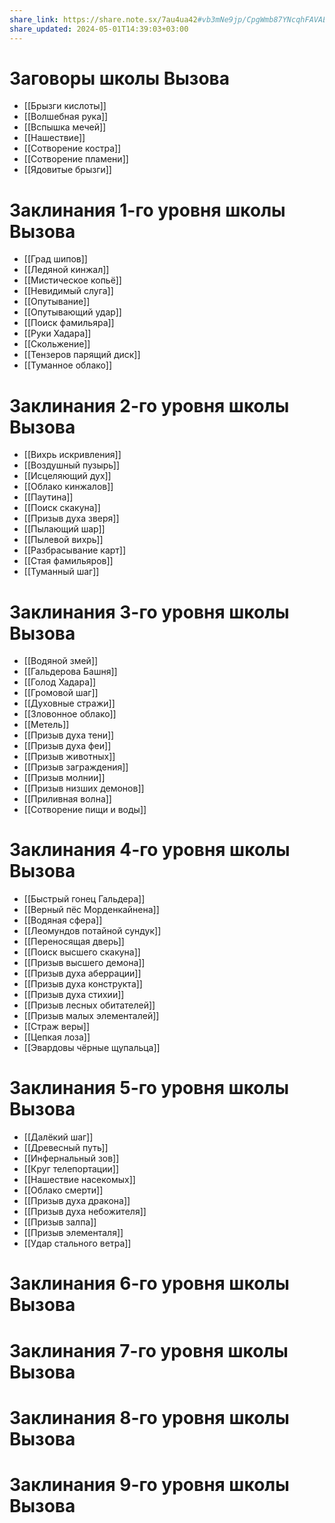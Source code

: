 ```yaml
---
share_link: https://share.note.sx/7au4ua42#vb3mNe9jp/CpgWmb87YNcqhFAVAETNFIqugtjNMedJA
share_updated: 2024-05-01T14:39:03+03:00
---
```

# Заговоры школы Вызова
- [[Брызги кислоты]]
- [[Волшебная рука]]
- [[Вспышка мечей]]
- [[Нашествие]]
- [[Сотворение костра]]
- [[Сотворение пламени]]
- [[Ядовитые брызги]]
# Заклинания 1-го уровня школы Вызова
- [[Град шипов]]
- [[Ледяной кинжал]]
- [[Мистическое копьё]]
- [[Невидимый слуга]]
- [[Опутывание]]
- [[Опутывающий удар]]
- [[Поиск фамильяра]]
- [[Руки Хадара]]
- [[Скольжение]]
- [[Тензеров парящий диск]]
- [[Туманное облако]]
# Заклинания 2-го уровня школы Вызова
- [[Вихрь искривления]]
- [[Воздушный пузырь]]
- [[Исцеляющий дух]]
- [[Облако кинжалов]]
- [[Паутина]]
- [[Поиск скакуна]]
- [[Призыв духа зверя]]
- [[Пылающий шар]]
- [[Пылевой вихрь]]
- [[Разбрасывание карт]]
- [[Стая фамильяров]]
- [[Туманный шаг]]
# Заклинания 3-го уровня школы Вызова
- [[Водяной змей]]
- [[Гальдерова Башня]]
- [[Голод Хадара]]
- [[Громовой шаг]]
- [[Духовные стражи]]
- [[Зловонное облако]]
- [[Метель]]
- [[Призыв духа тени]]
- [[Призыв духа феи]]
- [[Призыв животных]]
- [[Призыв заграждения]]
- [[Призыв молнии]]
- [[Призыв низших демонов]]
- [[Приливная волна]]
- [[Сотворение пищи и воды]]
# Заклинания 4-го уровня школы Вызова
- [[Быстрый гонец Гальдера]]
- [[Верный пёс Морденкайнена]]
- [[Водяная сфера]]
- [[Леомундов потайной сундук]]
- [[Переносящая дверь]]
- [[Поиск высшего скакуна]]
- [[Призыв высшего демона]]
- [[Призыв духа аберрации]]
- [[Призыв духа конструкта]]
- [[Призыв духа стихии]]
- [[Призыв лесных обитателей]]
- [[Призыв малых элементалей]]
- [[Страж веры]]
- [[Цепкая лоза]]
- [[Эвардовы чёрные щупальца]]
# Заклинания 5-го уровня школы Вызова
- [[Далёкий шаг]]
- [[Древесный путь]]
- [[Инфернальный зов]]
- [[Круг телепортации]]
- [[Нашествие насекомых]]
- [[Облако смерти]]
- [[Призыв духа дракона]]
- [[Призыв духа небожителя]]
- [[Призыв залпа]]
- [[Призыв элементаля]]
- [[Удар стального ветра]]
# Заклинания 6-го уровня школы Вызова
# Заклинания 7-го уровня школы Вызова
# Заклинания 8-го уровня школы Вызова
# Заклинания 9-го уровня школы Вызова
